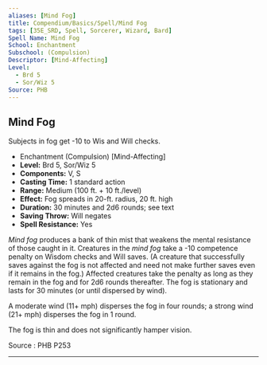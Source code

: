 ```yaml
---
aliases: [Mind Fog]
title: Compendium/Basics/Spell/Mind Fog
tags: [35E_SRD, Spell, Sorcerer, Wizard, Bard]
Spell Name: Mind Fog
School: Enchantment
Subschool: (Compulsion)
Descriptor: [Mind-Affecting]
Level:
  - Brd 5
  - Sor/Wiz 5
Source: PHB
---
```



## Mind Fog

Subjects in fog get -10 to Wis and Will checks.

*   Enchantment (Compulsion) [Mind-Affecting]
*   **Level:** Brd 5, Sor/Wiz 5
*   **Components:** V, S
*   **Casting Time:** 1 standard action
*   **Range:** Medium (100 ft. + 10 ft./level)
*   **Effect:** Fog spreads in 20-ft. radius, 20 ft. high
*   **Duration:** 30 minutes and 2d6 rounds; see text
*   **Saving Throw:** Will negates
*   **Spell Resistance:** Yes

<p><i>Mind fog</i> produces a bank of thin mist that weakens the mental resistance of those caught in it. Creatures in the <i>mind fog</i> take a -10 competence penalty on Wisdom checks and Will saves. (A creature that successfully saves against the fog is not affected and need not make further saves even if it remains in the fog.) Affected creatures take the penalty as long as they remain in the fog and for 2d6 rounds thereafter. The fog is stationary and lasts for 30 minutes (or until dispersed by wind).</p><p>A moderate wind (11+ mph) disperses the fog in four rounds; a strong wind (21+ mph) disperses the fog in 1 round.</p><p>The fog is thin and does not significantly hamper vision.</p>

Source : PHB P253

---
